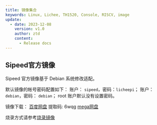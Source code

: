 ```yaml
---
title: 镜像集合
keywords: Linux, Lichee, TH1520, Console, RISCV, image
update:
  - date: 2023-12-08
    version: v1.0
    author: ztd
    content:
      - Release docs
---
```


## Sipeed官方镜像

Sipeed 官方镜像基于 Debian 系统修改适配。 

默认镜像的帐号密码配置如下：
账户： `sipeed`，密码：`licheepi`；
账户：`debian`，密码： `debian`；
root 账户默认没有设置密码。

镜像下载：
[百度网盘](https://pan.baidu.com/s/19ShinFf8FMtqSsJGSAMfpA) 提取码: 6wqg
[mega网盘](https://mega.nz/folder/p0oiwCqI#EFGgwRnoB9mX14pKI2pu4Q)

烧录方式请参考[烧录镜像](https://wiki.sipeed.com/hardware/zh/lichee/th1520/lcon4a/4_burn_image.html)